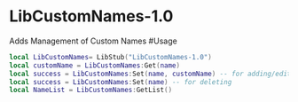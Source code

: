 # LibCustomNames-1.0
Adds Management of Custom Names
#Usage 
```lua
local LibCustomNames= LibStub("LibCustomNames-1.0")
local customName = LibCustomNames:Get(name)
local success = LibCustomNames:Set(name, customName) -- for adding/editing
local success = LibCustomNames:Set(name) -- for deleting
local NameList = LibCustomNames:GetList()
```
